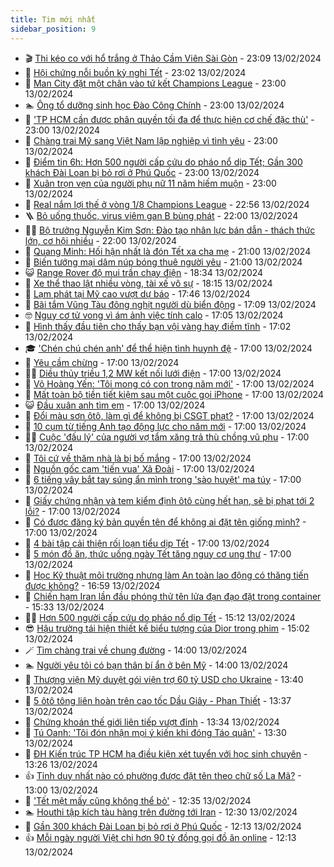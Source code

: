 ```yaml
---
title: Tim mới nhất
sidebar_position: 9
---
```


<!-- vnexpress-tin-moi-nhat:START -->
- 🎬 [Thi kéo co với hổ trắng ở Thảo Cầm Viên Sài Gòn](https://vnexpress.net/thi-keo-co-voi-ho-trang-o-thao-cam-vien-sai-gon-4711339.html) - 23:09 13/02/2024
- 🐎 [Hội chứng nỗi buồn kỳ nghỉ Tết](https://vnexpress.net/hoi-chung-noi-buon-ky-nghi-tet-4703529.html) - 23:02 13/02/2024
- 🦍 [Man City đặt một chân vào tứ kết Champions League](https://vnexpress.net/man-city-dat-mot-chan-vao-tu-ket-champions-league-4711353.html) - 23:00 13/02/2024
- 🏊 [Ông tổ dưỡng sinh học Đào Công Chính](https://vnexpress.net/ong-to-duong-sinh-hoc-dao-cong-chinh-4710353.html) - 23:00 13/02/2024
- 🎊 [&#39;TP HCM cần được phân quyền tối đa để thực hiện cơ chế đặc thù&#39;](https://vnexpress.net/tp-hcm-can-duoc-phan-quyen-toi-da-de-thuc-hien-co-che-dac-thu-4708730.html) - 23:00 13/02/2024
- 🎃 [Chàng trai Mỹ sang Việt Nam lập nghiệp vì tình yêu](https://vnexpress.net/chang-trai-my-sang-viet-nam-lap-nghiep-vi-tinh-yeu-4705694.html) - 23:00 13/02/2024
- 🧰 [Điểm tin 6h: Hơn 500 người cấp cứu do pháo nổ dịp Tết; Gần 300 khách Đài Loan bị bỏ rơi ở Phú Quốc](https://vnexpress.net/diem-tin-6h-hon-500-nguoi-cap-cuu-do-phao-no-dip-tet-gan-300-khach-dai-loan-bi-bo-roi-o-phu-quoc-4711356.html) - 23:00 13/02/2024
- 🔭 [Xuân trọn vẹn của người phụ nữ 11 năm hiếm muộn](https://vnexpress.net/xuan-tron-ven-cua-nguoi-phu-nu-11-nam-hiem-muon-4710059.html) - 23:00 13/02/2024
- 🫶 [Real nắm lợi thế ở vòng 1/8 Champions League](https://vnexpress.net/real-nam-loi-the-o-vong-1-8-champions-league-4711352.html) - 22:56 13/02/2024
- 🪜 [Bỏ uống thuốc, virus viêm gan B bùng phát](https://vnexpress.net/bo-uong-thuoc-virus-viem-gan-b-bung-phat-4711332.html) - 22:00 13/02/2024
- 👨‍🏫 [Bộ trưởng Nguyễn Kim Sơn: Đào tạo nhân lực bán dẫn - thách thức lớn, cơ hội nhiều](https://vnexpress.net/bo-truong-nguyen-kim-son-dao-tao-nhan-luc-ban-dan-thach-thuc-lon-co-hoi-nhieu-4710941.html) - 22:00 13/02/2024
- 🎊 [Quang Minh: Hối hận nhất là đón Tết xa cha mẹ](https://vnexpress.net/quang-minh-hoi-han-nhat-la-don-tet-xa-cha-me-4711070.html) - 21:00 13/02/2024
- 🎊 [Biến tướng mại dâm núp bóng thuê người yêu](https://vnexpress.net/bien-tuong-mai-dam-nup-bong-thue-nguoi-yeu-4711140.html) - 21:00 13/02/2024
- 😺 [Range Rover độ mui trần chạy điện](https://vnexpress.net/range-rover-do-mui-tran-chay-dien-4710905.html) - 18:34 13/02/2024
- 🐘 [Xe thể thao lật nhiều vòng, tài xế vô sự](https://vnexpress.net/xe-the-thao-lat-nhieu-vong-tai-xe-vo-su-4710887.html) - 18:15 13/02/2024
- 🌁 [Lạm phát tại Mỹ cao vượt dự báo](https://vnexpress.net/lam-phat-tai-my-cao-vuot-du-bao-4711347.html) - 17:46 13/02/2024
- 🐲 [Bãi tắm Vũng Tàu đông nghịt người dù biển động](https://vnexpress.net/bai-tam-vung-tau-dong-nghit-nguoi-du-bien-dong-4711316.html) - 17:09 13/02/2024
- 🤓 [Nguy cơ tử vong vì ám ảnh việc tính calo](https://vnexpress.net/nguy-co-tu-vong-vi-am-anh-viec-tinh-calo-4711311.html) - 17:05 13/02/2024
- 💪 [Hình thấy đầu tiên cho thấy bạn vội vàng hay điềm tĩnh](https://vnexpress.net/hinh-thay-dau-tien-cho-thay-ban-voi-vang-hay-diem-tinh-4709536.html) - 17:02 13/02/2024
- 🎓 [&#39;Chén chú chén anh&#39; để thể hiện tình huynh đệ](https://vnexpress.net/chen-chu-chen-anh-de-the-hien-tinh-huynh-de-4711315.html) - 17:00 13/02/2024
- 🫣 [Yêu cầm chừng](https://vnexpress.net/yeu-cam-chung-4711264.html) - 17:00 13/02/2024
- 🧑‍💻 [Diều thủy triều 1,2 MW kết nối lưới điện](https://vnexpress.net/dieu-thuy-trieu-1-2-mw-ket-noi-luoi-dien-4711202.html) - 17:00 13/02/2024
- 🐲 [Võ Hoàng Yến: &#39;Tôi mong có con trong năm mới&#39;](https://vnexpress.net/vo-hoang-yen-toi-mong-co-con-trong-nam-moi-4711171.html) - 17:00 13/02/2024
- 🌝 [Mất toàn bộ tiền tiết kiệm sau một cuộc gọi iPhone](https://vnexpress.net/mat-toan-bo-tien-tiet-kiem-sau-mot-cuoc-goi-iphone-4711138.html) - 17:00 13/02/2024
- 😺 [Đầu xuân anh tìm em](https://vnexpress.net/dau-xuan-anh-tim-em-4710864.html) - 17:00 13/02/2024
- 🐎 [Đổi màu sơn ôtô, làm gì để không bị CSGT phạt?](https://vnexpress.net/doi-mau-son-oto-lam-gi-de-khong-bi-csgt-phat-4710615.html) - 17:00 13/02/2024
- 🎡 [10 cụm từ tiếng Anh tạo động lực cho năm mới](https://vnexpress.net/10-cum-tu-tieng-anh-tao-dong-luc-cho-nam-moi-4709501.html) - 17:00 13/02/2024
- 👨‍🏫 [Cuộc &#39;đấu lý&#39; của người vợ tẩm xăng trả thù chồng vũ phu](https://vnexpress.net/cuoc-gianh-lai-tu-do-cua-nguoi-vo-10-nam-chiu-bao-hanh-4709475.html) - 17:00 13/02/2024
- 🦆 [Tôi cứ về thăm nhà là bị bố mắng](https://vnexpress.net/toi-cu-ve-tham-nha-la-bi-bo-mang-4708814.html) - 17:00 13/02/2024
- 🚦 [Nguồn gốc cam &#39;tiến vua&#39; Xã Đoài](https://vnexpress.net/nguon-goc-cam-tien-vua-xa-doai-4708305.html) - 17:00 13/02/2024
- 💫 [6 tiếng vây bắt tay súng ẩn mình trong &#39;sào huyệt&#39; ma túy](https://vnexpress.net/6-tieng-vay-bat-tay-sung-an-minh-trong-sao-huyet-ma-tuy-4706777.html) - 17:00 13/02/2024
- 🎉 [Giấy chứng nhận và tem kiểm định ôtô cùng hết hạn, sẽ bị phạt tới 2 lỗi?](https://vnexpress.net/giay-chung-nhan-va-tem-kiem-dinh-oto-cung-het-han-se-bi-phat-toi-2-loi-4706700.html) - 17:00 13/02/2024
- 🌋 [Có được đăng ký bản quyền tên để không ai đặt tên giống mình?](https://vnexpress.net/co-duoc-dang-ky-ban-quyen-ten-de-khong-ai-dat-ten-giong-minh-4705595.html) - 17:00 13/02/2024
- 🤖 [4 bài tập cải thiện rối loạn tiểu dịp Tết](https://vnexpress.net/4-bai-tap-cai-thien-roi-loan-tieu-dip-tet-4710566.html) - 17:00 13/02/2024
- 🦏 [5 món đồ ăn, thức uống ngày Tết tăng nguy cơ ung thư](https://vnexpress.net/5-mon-do-an-thuc-uong-ngay-tet-tang-nguy-co-ung-thu-4709968.html) - 17:00 13/02/2024
- 🦩 [Học Kỹ thuật môi trường nhưng làm An toàn lao động có thăng tiến được không?](https://vnexpress.net/hoc-ky-thuat-moi-truong-nhung-lam-an-toan-lao-dong-co-thang-tien-duoc-khong-4709519.html) - 16:59 13/02/2024
- 👺 [Chiến hạm Iran lần đầu phóng thử tên lửa đạn đạo đặt trong container](https://vnexpress.net/chien-ham-iran-lan-dau-phong-thu-ten-lua-dan-dao-dat-trong-container-4711337.html) - 15:33 13/02/2024
- 🧑‍🏫 [Hơn 500 người cấp cứu do pháo nổ dịp Tết](https://vnexpress.net/hon-500-nguoi-cap-cuu-do-phao-no-dip-tet-4711329.html) - 15:12 13/02/2024
- 😎 [Hậu trường tái hiện thiết kế biểu tượng của Dior trong phim](https://vnexpress.net/hau-truong-tai-hien-thiet-ke-bieu-tuong-cua-dior-trong-phim-4711310.html) - 15:02 13/02/2024
- 🪄 [Tìm chàng trai về chung đường](https://vnexpress.net/tim-chang-trai-ve-chung-duong-4710860.html) - 14:00 13/02/2024
- 🏊 [Người yêu tôi có bạn thân bí ẩn ở bên Mỹ](https://vnexpress.net/nguoi-yeu-toi-co-ban-than-bi-an-o-ben-my-4710030.html) - 14:00 13/02/2024
- 💃 [Thượng viện Mỹ duyệt gói viện trợ 60 tỷ USD cho Ukraine](https://vnexpress.net/thuong-vien-my-duyet-goi-vien-tro-60-ty-usd-cho-ukraine-4711326.html) - 13:40 13/02/2024
- 🦆 [5 ôtô tông liên hoàn trên cao tốc Dầu Giây - Phan Thiết](https://vnexpress.net/5-oto-tong-lien-hoan-tren-cao-toc-dau-giay-phan-thiet-4711325.html) - 13:37 13/02/2024
- 🎊 [Chứng khoán thế giới liên tiếp vượt đỉnh](https://vnexpress.net/chung-khoan-the-gioi-lien-tiep-vuot-dinh-4711285.html) - 13:34 13/02/2024
- 👺 [Tú Oanh: &#39;Tôi đón nhận mọi ý kiến khi đóng Táo quân&#39;](https://vnexpress.net/tu-oanh-toi-don-nhan-moi-y-kien-khi-dong-tao-quan-4708980.html) - 13:30 13/02/2024
- 🎡 [ĐH Kiến trúc TP HCM hạ điều kiện xét tuyển với học sinh chuyên](https://vnexpress.net/dh-kien-truc-tp-hcm-ha-dieu-kien-xet-tuyen-voi-hoc-sinh-chuyen-4711173.html) - 13:26 13/02/2024
- 👍 [Tỉnh duy nhất nào có phường được đặt tên theo chữ số La Mã?](https://vnexpress.net/tinh-duy-nhat-nao-co-phuong-duoc-dat-ten-theo-chu-so-la-ma-4708434.html) - 13:00 13/02/2024
- 🐎 [&#39;Tết mệt mấy cũng không thể bỏ&#39;](https://vnexpress.net/tet-met-may-cung-khong-the-bo-4711317.html) - 12:35 13/02/2024
- 🏊 [Houthi tập kích tàu hàng trên đường tới Iran](https://vnexpress.net/houthi-tap-kich-tau-hang-tren-duong-toi-iran-4711320.html) - 12:30 13/02/2024
- 🦩 [Gần 300 khách Đài Loan bị bỏ rơi ở Phú Quốc](https://vnexpress.net/gan-300-khach-dai-loan-bi-bo-roi-o-phu-quoc-4711314.html) - 12:13 13/02/2024
- 👍 [Mỗi ngày người Việt chi hơn 90 tỷ đồng gọi đồ ăn online](https://vnexpress.net/moi-ngay-nguoi-viet-chi-hon-90-ty-dong-goi-do-an-online-4711309.html) - 12:13 13/02/2024<!-- vnexpress-tin-moi-nhat:END -->
